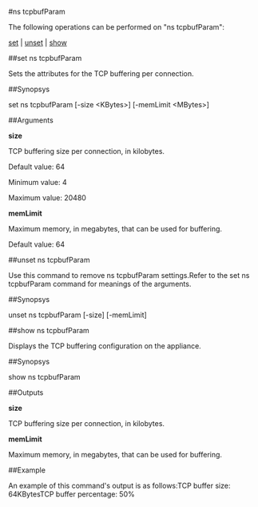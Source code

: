 #ns tcpbufParam

The following operations can be performed on "ns tcpbufParam":


[set](#set-ns-tcpbufparam) | [unset](#unset-ns-tcpbufparam) | [show](#show-ns-tcpbufparam)

##set ns tcpbufParam

Sets the attributes for the TCP buffering per connection.


##Synopsys

set ns tcpbufParam [-size &lt;KBytes>] [-memLimit &lt;MBytes>]


##Arguments

<b>size</b>
TCP buffering size per connection, in kilobytes.
Default value: 64
Minimum value: 4
Maximum value: 20480

<b>memLimit</b>
Maximum memory, in megabytes, that can be used for buffering.
Default value: 64



##unset ns tcpbufParam

Use this command to remove ns tcpbufParam settings.Refer to the set ns tcpbufParam command for meanings of the arguments.


##Synopsys

unset ns tcpbufParam [-size] [-memLimit]


##show ns tcpbufParam

Displays the TCP buffering configuration on the appliance.


##Synopsys

show ns tcpbufParam


##Outputs

<b>size</b>
TCP buffering size per connection, in kilobytes.

<b>memLimit</b>
Maximum memory, in megabytes, that can be used for buffering.



##Example

An example of this command's output is as follows:TCP buffer size: 64KBytesTCP buffer percentage: 50%

